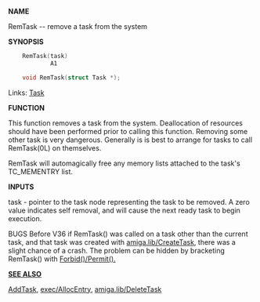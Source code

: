 
**NAME**

RemTask -- remove a task from the system

**SYNOPSIS**

```c
    RemTask(task)
            A1

    void RemTask(struct Task *);

```
Links: [Task](_008E) 

**FUNCTION**

This function removes a task from the system.  Deallocation of
resources should have been performed prior to calling this
function.  Removing some other task is very dangerous.  Generally
is is best to arrange for tasks to call RemTask(0L) on themselves.

RemTask will automagically free any memory lists attached to the
task's TC_MEMENTRY list.

**INPUTS**

task - pointer to the task node representing the task to be
removed.  A zero value indicates self removal, and will
cause the next ready task to begin execution.

BUGS
Before V36 if RemTask() was called on a task other than the current
task, and that task was created with [amiga.lib/CreateTask](_014A), there was
a slight chance of a crash.  The problem can be hidden by bracketing
RemTask() with <a href="../Includes_and_Autodocs_2._guide/node0369.html">Forbid()/Permit().

**SEE ALSO**

[AddTask](AddTask), [exec/AllocEntry](AllocEntry), [amiga.lib/DeleteTask](_0155)
